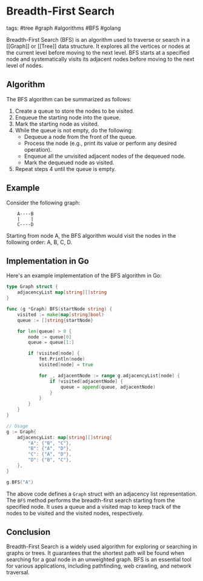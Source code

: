# Breadth-First Search

tags: #tree #graph #algorithms #BFS #golang

Breadth-First Search (BFS) is an algorithm used to traverse or search in a [[Graph]] or [[Tree]] data structure. It explores all the vertices or nodes at the current level before moving to the next level. BFS starts at a specified node and systematically visits its adjacent nodes before moving to the next level of nodes.

## Algorithm

The BFS algorithm can be summarized as follows:

1. Create a queue to store the nodes to be visited.
2. Enqueue the starting node into the queue.
3. Mark the starting node as visited.
4. While the queue is not empty, do the following:
   - Dequeue a node from the front of the queue.
   - Process the node (e.g., print its value or perform any desired operation).
   - Enqueue all the unvisited adjacent nodes of the dequeued node.
   - Mark the dequeued node as visited.
5. Repeat steps 4 until the queue is empty.

## Example

Consider the following graph:

```
    A----B
    |    |
    C----D
```

Starting from node A, the BFS algorithm would visit the nodes in the following order: A, B, C, D.

## Implementation in Go

Here's an example implementation of the BFS algorithm in Go:

```go
type Graph struct {
    adjacencyList map[string][]string
}

func (g *Graph) BFS(startNode string) {
    visited := make(map[string]bool)
    queue := []string{startNode}

    for len(queue) > 0 {
        node := queue[0]
        queue = queue[1:]

        if !visited[node] {
            fmt.Println(node)
            visited[node] = true

            for _, adjacentNode := range g.adjacencyList[node] {
                if !visited[adjacentNode] {
                    queue = append(queue, adjacentNode)
                }
            }
        }
    }
}

// Usage
g := Graph{
    adjacencyList: map[string][]string{
        "A": {"B", "C"},
        "B": {"A", "D"},
        "C": {"A", "D"},
        "D": {"B", "C"},
    },
}

g.BFS("A")
```

The above code defines a `Graph` struct with an adjacency list representation. The `BFS` method performs the breadth-first search starting from the specified node. It uses a queue and a visited map to keep track of the nodes to be visited and the visited nodes, respectively.

## Conclusion

Breadth-First Search is a widely used algorithm for exploring or searching in graphs or trees. It guarantees that the shortest path will be found when searching for a goal node in an unweighted graph. BFS is an essential tool for various applications, including pathfinding, web crawling, and network traversal.
